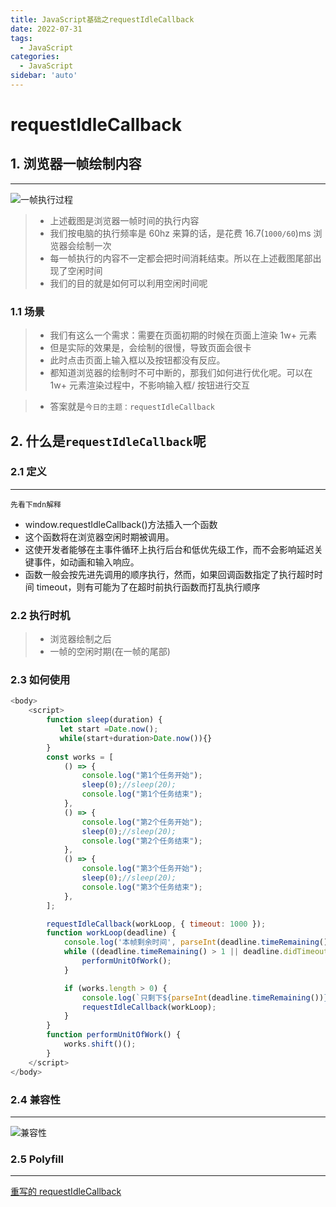 ```yaml
---
title: JavaScript基础之requestIdleCallback
date: 2022-07-31
tags:
  - JavaScript
categories:
  - JavaScript
sidebar: 'auto'
---
```


# requestIdleCallback

## 1. 浏览器一帧绘制内容

<hr />

![一帧执行过程](https://img-blog.csdnimg.cn/62733efb57b34a17a01c062a8046fe50.jpeg#pic_center)

> - 上述截图是浏览器一帧时间的执行内容
> - 我们按电脑的执行频率是 60hz 来算的话，是花费 16.7(`1000/60`)ms 浏览器会绘制一次
> - 每一帧执行的内容不一定都会把时间消耗结束。所以在上述截图尾部出现了空闲时间
> - 我们的目的就是如何可以利用空闲时间呢

### 1.1 场景

> - 我们有这么一个需求：需要在页面初期的时候在页面上渲染 1w+ 元素
> - 但是实际的效果是，会绘制的很慢，导致页面会很卡
> - 此时点击页面上输入框以及按钮都没有反应。
> - 都知道浏览器的绘制时不可中断的，那我们如何进行优化呢。可以在 1w+ 元素渲染过程中，不影响输入框/ 按钮进行交互

> - 答案就是`今日的主题：requestIdleCallback`

## 2. 什么是`requestIdleCallback`呢

### 2.1 定义

<hr />

`先看下mdn解释`

- window.requestIdleCallback()方法插入一个函数
- 这个函数将在浏览器空闲时期被调用。
- 这使开发者能够在主事件循环上执行后台和低优先级工作，而不会影响延迟关键事件，如动画和输入响应。
- 函数一般会按先进先调用的顺序执行，然而，如果回调函数指定了执行超时时间 timeout，则有可能为了在超时前执行函数而打乱执行顺序

### 2.2 执行时机

> - 浏览器绘制之后
> - 一帧的空闲时期(在一帧的尾部)

### 2.3 如何使用

```js
<body>
    <script>
        function sleep(duration) {
           let start =Date.now();
           while(start+duration>Date.now()){}
        }
        const works = [
            () => {
                console.log("第1个任务开始");
                sleep(0);//sleep(20);
                console.log("第1个任务结束");
            },
            () => {
                console.log("第2个任务开始");
                sleep(0);//sleep(20);
                console.log("第2个任务结束");
            },
            () => {
                console.log("第3个任务开始");
                sleep(0);//sleep(20);
                console.log("第3个任务结束");
            },
        ];

        requestIdleCallback(workLoop, { timeout: 1000 });
        function workLoop(deadline) {
            console.log('本帧剩余时间', parseInt(deadline.timeRemaining()));
            while ((deadline.timeRemaining() > 1 || deadline.didTimeout) && works.length > 0) {
                performUnitOfWork();
            }

            if (works.length > 0) {
                console.log(`只剩下${parseInt(deadline.timeRemaining())}ms,时间片到了等待下次空闲时间的调度`);
                requestIdleCallback(workLoop);
            }
        }
        function performUnitOfWork() {
            works.shift()();
        }
    </script>
</body>
```

### 2.4 兼容性

<hr />

![兼容性](https://img-blog.csdnimg.cn/efee4cbe42a54d46b749cb6c7128c376.png)

### 2.5 Polyfill

<hr />

[重写的 requestIdleCallback](https://github.com/a572251465/w-hooks/blob/main/packages/src/utils/requestIdleCallback.ts)
